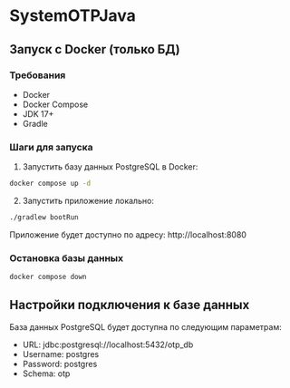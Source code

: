 # SystemOTPJava

## Запуск с Docker (только БД)

### Требования
- Docker
- Docker Compose
- JDK 17+
- Gradle

### Шаги для запуска

1. Запустить базу данных PostgreSQL в Docker:
```bash
docker compose up -d
```

2. Запустить приложение локально:
```bash
./gradlew bootRun
```

Приложение будет доступно по адресу: http://localhost:8080

### Остановка базы данных
```bash
docker compose down
```

## Настройки подключения к базе данных

База данных PostgreSQL будет доступна по следующим параметрам:
- URL: jdbc:postgresql://localhost:5432/otp_db
- Username: postgres
- Password: postgres
- Schema: otp 